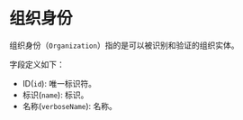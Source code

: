 # 组织身份

组织身份（`Organization`）指的是可以被识别和验证的组织实体。

字段定义如下：

- ID(`id`): 唯一标识符。
- 标识(`name`): 标识。
- 名称(`verboseName`): 名称。
